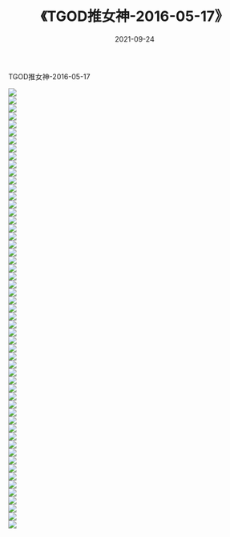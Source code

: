 ﻿---
layout: post
title:  《TGOD推女神-2016-05-17》
date:   2021-09-24
img: http://img.660000.xyz/Sharelink/网络美图/2021/TGOD推女神-2016-05-17/000.jpg
categories: [美女, 清纯, 唯美]
---

TGOD推女神-2016-05-17

  ![](http://img.660000.xyz/Sharelink/网络美图/2021/TGOD推女神-2016-05-17/001.jpg) <br> ![](http://img.660000.xyz/Sharelink/网络美图/2021/TGOD推女神-2016-05-17/002.jpg) <br> ![](http://img.660000.xyz/Sharelink/网络美图/2021/TGOD推女神-2016-05-17/003.jpg) <br> ![](http://img.660000.xyz/Sharelink/网络美图/2021/TGOD推女神-2016-05-17/004.jpg) <br> ![](http://img.660000.xyz/Sharelink/网络美图/2021/TGOD推女神-2016-05-17/005.jpg) <br> ![](http://img.660000.xyz/Sharelink/网络美图/2021/TGOD推女神-2016-05-17/006.jpg) <br> ![](http://img.660000.xyz/Sharelink/网络美图/2021/TGOD推女神-2016-05-17/007.jpg) <br> ![](http://img.660000.xyz/Sharelink/网络美图/2021/TGOD推女神-2016-05-17/008.jpg) <br> ![](http://img.660000.xyz/Sharelink/网络美图/2021/TGOD推女神-2016-05-17/009.jpg) <br> ![](http://img.660000.xyz/Sharelink/网络美图/2021/TGOD推女神-2016-05-17/010.jpg) <br> ![](http://img.660000.xyz/Sharelink/网络美图/2021/TGOD推女神-2016-05-17/011.jpg) <br> ![](http://img.660000.xyz/Sharelink/网络美图/2021/TGOD推女神-2016-05-17/012.jpg) <br> ![](http://img.660000.xyz/Sharelink/网络美图/2021/TGOD推女神-2016-05-17/013.jpg) <br> ![](http://img.660000.xyz/Sharelink/网络美图/2021/TGOD推女神-2016-05-17/014.jpg) <br> ![](http://img.660000.xyz/Sharelink/网络美图/2021/TGOD推女神-2016-05-17/015.jpg) <br> ![](http://img.660000.xyz/Sharelink/网络美图/2021/TGOD推女神-2016-05-17/016.jpg) <br> ![](http://img.660000.xyz/Sharelink/网络美图/2021/TGOD推女神-2016-05-17/017.jpg) <br> ![](http://img.660000.xyz/Sharelink/网络美图/2021/TGOD推女神-2016-05-17/018.jpg) <br> ![](http://img.660000.xyz/Sharelink/网络美图/2021/TGOD推女神-2016-05-17/019.jpg) <br> ![](http://img.660000.xyz/Sharelink/网络美图/2021/TGOD推女神-2016-05-17/020.jpg) <br> ![](http://img.660000.xyz/Sharelink/网络美图/2021/TGOD推女神-2016-05-17/021.jpg) <br> ![](http://img.660000.xyz/Sharelink/网络美图/2021/TGOD推女神-2016-05-17/022.jpg) <br> ![](http://img.660000.xyz/Sharelink/网络美图/2021/TGOD推女神-2016-05-17/023.jpg) <br> ![](http://img.660000.xyz/Sharelink/网络美图/2021/TGOD推女神-2016-05-17/024.jpg) <br> ![](http://img.660000.xyz/Sharelink/网络美图/2021/TGOD推女神-2016-05-17/025.jpg) <br> ![](http://img.660000.xyz/Sharelink/网络美图/2021/TGOD推女神-2016-05-17/026.jpg) <br> ![](http://img.660000.xyz/Sharelink/网络美图/2021/TGOD推女神-2016-05-17/027.jpg) <br> ![](http://img.660000.xyz/Sharelink/网络美图/2021/TGOD推女神-2016-05-17/028.jpg) <br> ![](http://img.660000.xyz/Sharelink/网络美图/2021/TGOD推女神-2016-05-17/029.jpg) <br> ![](http://img.660000.xyz/Sharelink/网络美图/2021/TGOD推女神-2016-05-17/030.jpg) <br> ![](http://img.660000.xyz/Sharelink/网络美图/2021/TGOD推女神-2016-05-17/031.jpg) <br> ![](http://img.660000.xyz/Sharelink/网络美图/2021/TGOD推女神-2016-05-17/032.jpg) <br> ![](http://img.660000.xyz/Sharelink/网络美图/2021/TGOD推女神-2016-05-17/033.jpg) <br> ![](http://img.660000.xyz/Sharelink/网络美图/2021/TGOD推女神-2016-05-17/034.jpg) <br> ![](http://img.660000.xyz/Sharelink/网络美图/2021/TGOD推女神-2016-05-17/035.jpg) <br> ![](http://img.660000.xyz/Sharelink/网络美图/2021/TGOD推女神-2016-05-17/036.jpg) <br> ![](http://img.660000.xyz/Sharelink/网络美图/2021/TGOD推女神-2016-05-17/037.jpg) <br> ![](http://img.660000.xyz/Sharelink/网络美图/2021/TGOD推女神-2016-05-17/038.jpg) <br> ![](http://img.660000.xyz/Sharelink/网络美图/2021/TGOD推女神-2016-05-17/039.jpg) <br> ![](http://img.660000.xyz/Sharelink/网络美图/2021/TGOD推女神-2016-05-17/040.jpg) <br> ![](http://img.660000.xyz/Sharelink/网络美图/2021/TGOD推女神-2016-05-17/041.jpg) <br> ![](http://img.660000.xyz/Sharelink/网络美图/2021/TGOD推女神-2016-05-17/042.jpg) <br> ![](http://img.660000.xyz/Sharelink/网络美图/2021/TGOD推女神-2016-05-17/043.jpg) <br> ![](http://img.660000.xyz/Sharelink/网络美图/2021/TGOD推女神-2016-05-17/044.jpg) <br> ![](http://img.660000.xyz/Sharelink/网络美图/2021/TGOD推女神-2016-05-17/045.jpg) <br> ![](http://img.660000.xyz/Sharelink/网络美图/2021/TGOD推女神-2016-05-17/046.jpg) <br> ![](http://img.660000.xyz/Sharelink/网络美图/2021/TGOD推女神-2016-05-17/047.jpg) <br> ![](http://img.660000.xyz/Sharelink/网络美图/2021/TGOD推女神-2016-05-17/048.jpg) <br> ![](http://img.660000.xyz/Sharelink/网络美图/2021/TGOD推女神-2016-05-17/049.jpg) <br> ![](http://img.660000.xyz/Sharelink/网络美图/2021/TGOD推女神-2016-05-17/050.jpg) <br> ![](http://img.660000.xyz/Sharelink/网络美图/2021/TGOD推女神-2016-05-17/051.jpg) <br> ![](http://img.660000.xyz/Sharelink/网络美图/2021/TGOD推女神-2016-05-17/052.jpg) <br> ![](http://img.660000.xyz/Sharelink/网络美图/2021/TGOD推女神-2016-05-17/053.jpg) <br> ![](http://img.660000.xyz/Sharelink/网络美图/2021/TGOD推女神-2016-05-17/054.jpg) <br> ![](http://img.660000.xyz/Sharelink/网络美图/2021/TGOD推女神-2016-05-17/055.jpg) <br>